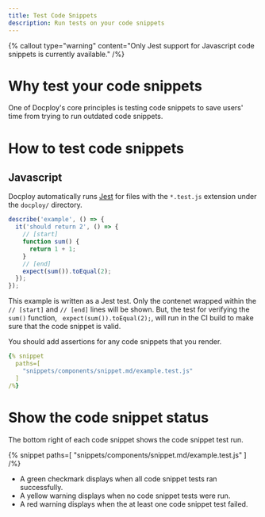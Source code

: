 ```yaml
---
title: Test Code Snippets
description: Run tests on your code snippets
---
```


{% callout
  type="warning"
  content="Only Jest support for Javascript code snippets is currently available."
/%}

# Why test your code snippets

One of Docploy's core principles is testing code snippets to save users' time from trying to run outdated code snippets.

# How to test code snippets

## Javascript

Docploy automatically runs [Jest](https://jestjs.io/) for files with the `*.test.js` extension under the `docploy/` directory.

```js
describe('example', () => {
  it('should return 2', () => {
    // [start]
    function sum() {
      return 1 + 1;
    }
    // [end]
    expect(sum()).toEqual(2);
  });
});
```

This example is written as a Jest test. Only the contenet wrapped within the `// [start]` and `// [end]` lines will be shown. But, the test for verifying the `sum()` function, ` expect(sum()).toEqual(2);`, will run in the CI build to make sure that the code snippet is valid.

You should add assertions for any code snippets that you render.

```yaml
{% snippet
  paths=[
    "snippets/components/snippet.md/example.test.js"
  ]
/%}
```

# Show the code snippet status

The bottom right of each code snippet shows the code snippet test run.

{% snippet
  paths=[
    "snippets/components/snippet.md/example.test.js"
  ]
/%}

- A green checkmark displays when all code snippet tests ran successfully.
- A yellow warning displays when no code snippet tests were run.
- A red warning displays when the at least one code snippet test failed.
